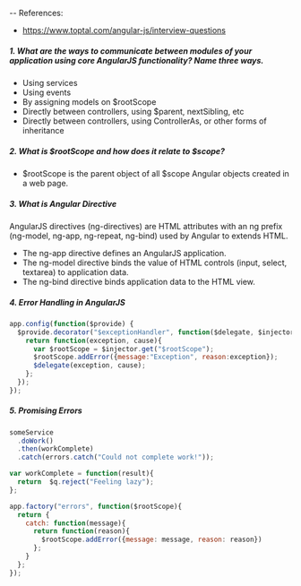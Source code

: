 -- References:
* https://www.toptal.com/angular-js/interview-questions


##### 1. What are the ways to communicate between modules of your application using core AngularJS functionality? Name three ways.
* Using services
* Using events
* By assigning models on $rootScope
* Directly between controllers, using $parent, nextSibling, etc
* Directly between controllers, using ControllerAs, or other forms of inheritance


##### 2. What is $rootScope and how does it relate to $scope?

* $rootScope is the parent object of all $scope Angular objects created in a web page.


##### 3. What is Angular Directive
AngularJS directives (ng-directives) are HTML attributes with an ng prefix (ng-model, ng-app, ng-repeat, ng-bind) used by Angular to extends HTML.

* The ng-app directive defines an AngularJS application.
* The ng-model directive binds the value of HTML controls (input, select, textarea) to application data.
* The ng-bind directive binds application data to the HTML view.


##### 4. Error Handling in AngularJS

```javascript
app.config(function($provide) {
  $provide.decorator("$exceptionHandler", function($delegate, $injector){
    return function(exception, cause){
      var $rootScope = $injector.get("$rootScope");
      $rootScope.addError({message:"Exception", reason:exception});
      $delegate(exception, cause);
    };
  });
});
```

##### 5. Promising Errors

```javascript
someService
  .doWork()
  .then(workComplete)
  .catch(errors.catch("Could not complete work!"));

var workComplete = function(result){
  return  $q.reject("Feeling lazy");
};

app.factory("errors", function($rootScope){
  return {
    catch: function(message){
      return function(reason){
        $rootScope.addError({message: message, reason: reason})
      };
    }
  };
});

```
